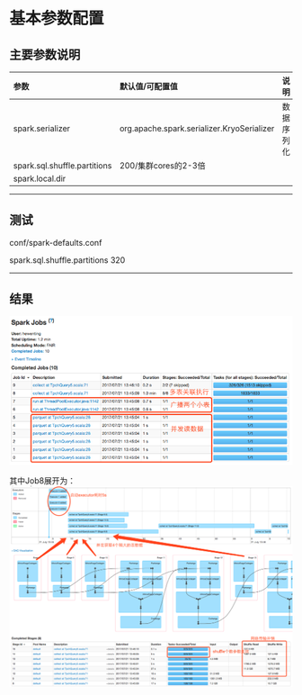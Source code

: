 # 基本参数配置

## 主要参数说明

| 参数 | 默认值/可配置值 | 说明 |
| :--- | :--- | :--- |
| spark.serializer | org.apache.spark.serializer.KryoSerializer | 数据序列化 |
| spark.sql.shuffle.partitions | 200/集群cores的2-3倍 |  |
| spark.local.dir |  |  |

---

## 测试

conf/spark-defaults.conf

spark.sql.shuffle.partitions 320

---

## 结果

![](/assets/tune3_1.png)

其中Job8展开为：![](/assets/tune2_2.png)

